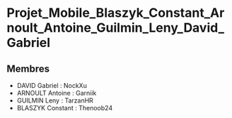 # Projet_Mobile_Blaszyk_Constant_Arnoult_Antoine_Guilmin_Leny_David_Gabriel

## Membres
- DAVID Gabriel : NockXu
- ARNOULT Antoine : Garniik
- GUILMIN Leny : TarzanHR
- BLASZYK Constant : Thenoob24
